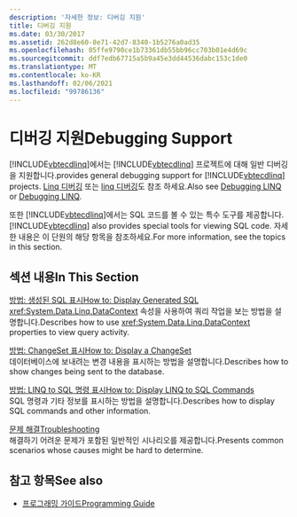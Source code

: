 ```yaml
---
description: '자세한 정보: 디버깅 지원'
title: 디버깅 지원
ms.date: 03/30/2017
ms.assetid: 262d8e60-8e71-42d7-8340-1b5276a0ad35
ms.openlocfilehash: 05ffe9790ce1b73361db55bb96cc703b01e4d69c
ms.sourcegitcommit: ddf7edb67715a5b9a45e3dd44536dabc153c1de0
ms.translationtype: MT
ms.contentlocale: ko-KR
ms.lasthandoff: 02/06/2021
ms.locfileid: "99786136"
---
```

# <a name="debugging-support"></a><span data-ttu-id="3aa1b-103">디버깅 지원</span><span class="sxs-lookup"><span data-stu-id="3aa1b-103">Debugging Support</span></span>

[!INCLUDE[vbtecdlinq](../../../../../../includes/vbtecdlinq-md.md)]<span data-ttu-id="3aa1b-104">에서는 [!INCLUDE[vbtecdlinq](../../../../../../includes/vbtecdlinq-md.md)] 프로젝트에 대해 일반 디버깅을 지원합니다.</span><span class="sxs-lookup"><span data-stu-id="3aa1b-104">provides general debugging support for [!INCLUDE[vbtecdlinq](../../../../../../includes/vbtecdlinq-md.md)] projects.</span></span>  <span data-ttu-id="3aa1b-105">[Linq 디버깅](/visualstudio/debugger/debugging-linq) 또는 [linq 디버깅](/visualstudio/debugger/debugging-linq)도 참조 하세요.</span><span class="sxs-lookup"><span data-stu-id="3aa1b-105">Also see [Debugging LINQ](/visualstudio/debugger/debugging-linq) or [Debugging LINQ](/visualstudio/debugger/debugging-linq).</span></span>  
  
 <span data-ttu-id="3aa1b-106">또한 [!INCLUDE[vbtecdlinq](../../../../../../includes/vbtecdlinq-md.md)]에서는 SQL 코드를 볼 수 있는 특수 도구를 제공합니다.</span><span class="sxs-lookup"><span data-stu-id="3aa1b-106">[!INCLUDE[vbtecdlinq](../../../../../../includes/vbtecdlinq-md.md)] also provides special tools for viewing SQL code.</span></span> <span data-ttu-id="3aa1b-107">자세한 내용은 이 단원의 해당 항목을 참조하세요.</span><span class="sxs-lookup"><span data-stu-id="3aa1b-107">For more information, see the topics in this section.</span></span>  
  
## <a name="in-this-section"></a><span data-ttu-id="3aa1b-108">섹션 내용</span><span class="sxs-lookup"><span data-stu-id="3aa1b-108">In This Section</span></span>  

 [<span data-ttu-id="3aa1b-109">방법: 생성된 SQL 표시</span><span class="sxs-lookup"><span data-stu-id="3aa1b-109">How to: Display Generated SQL</span></span>](how-to-display-generated-sql.md)  
 <span data-ttu-id="3aa1b-110"><xref:System.Data.Linq.DataContext> 속성을 사용하여 쿼리 작업을 보는 방법을 설명합니다.</span><span class="sxs-lookup"><span data-stu-id="3aa1b-110">Describes how to use <xref:System.Data.Linq.DataContext> properties to view query activity.</span></span>  
  
 [<span data-ttu-id="3aa1b-111">방법: ChangeSet 표시</span><span class="sxs-lookup"><span data-stu-id="3aa1b-111">How to: Display a ChangeSet</span></span>](how-to-display-a-changeset.md)  
 <span data-ttu-id="3aa1b-112">데이터베이스에 보내려는 변경 내용을 표시하는 방법을 설명합니다.</span><span class="sxs-lookup"><span data-stu-id="3aa1b-112">Describes how to show changes being sent to the database.</span></span>  
  
 [<span data-ttu-id="3aa1b-113">방법: LINQ to SQL 명령 표시</span><span class="sxs-lookup"><span data-stu-id="3aa1b-113">How to: Display LINQ to SQL Commands</span></span>](how-to-display-linq-to-sql-commands.md)  
 <span data-ttu-id="3aa1b-114">SQL 명령과 기타 정보를 표시하는 방법을 설명합니다.</span><span class="sxs-lookup"><span data-stu-id="3aa1b-114">Describes how to display SQL commands and other information.</span></span>  
  
 [<span data-ttu-id="3aa1b-115">문제 해결</span><span class="sxs-lookup"><span data-stu-id="3aa1b-115">Troubleshooting</span></span>](troubleshooting.md)  
 <span data-ttu-id="3aa1b-116">해결하기 어려운 문제가 포함된 일반적인 시나리오를 제공합니다.</span><span class="sxs-lookup"><span data-stu-id="3aa1b-116">Presents common scenarios whose causes might be hard to determine.</span></span>  
  
## <a name="see-also"></a><span data-ttu-id="3aa1b-117">참고 항목</span><span class="sxs-lookup"><span data-stu-id="3aa1b-117">See also</span></span>

- [<span data-ttu-id="3aa1b-118">프로그래밍 가이드</span><span class="sxs-lookup"><span data-stu-id="3aa1b-118">Programming Guide</span></span>](programming-guide.md)
